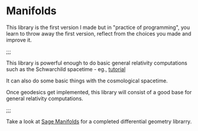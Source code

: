 # Manifolds

This library is the first version I made but in "practice of programming", you learn to throw away the first version, reflect from the choices you made and improve it.

;;;

This library is powerful enough to do basic general relativity computations such as the Schwarchild spacetime - eg., [tutorial](https://nbviewer.org/github/sagemanifolds/SageManifolds/blob/master/Notebooks/SM_basic_Schwarzschild.ipynb)

It can also do some basic things with the cosmological spacetime.

Once geodesics get implemented, this library will consist of a good base for general relativity computations. 

;;;

Take a look at [Sage Manifolds](https://sagemanifolds.obspm.fr/index.html) for a completed differential geometry librarry.
